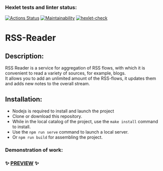 ### Hexlet tests and linter status:
[![Actions Status](https://github.com/AxeRicin/frontend-project-11/workflows/hexlet-check/badge.svg)](https://github.com/AxeRicin/frontend-project-11/actions)
[![Maintainability](https://api.codeclimate.com/v1/badges/88ba8c66dc82e9f4c059/maintainability)](https://codeclimate.com/github/AxeRicin/frontend-project-11/maintainability)
[![hexlet-check](https://github.com/AxeRicin/frontend-project-11/actions/workflows/hexlet-check.yml/badge.svg)](https://github.com/AxeRicin/frontend-project-11/actions/workflows/hexlet-check.yml)

# RSS-Reader

## Description:

RSS Reader is a service for aggregation of RSS flows, with which it is convenient to read a variety of sources, for example, blogs. <br>
It allows you to add an unlimited amount of the RSS-flows, it updates them and adds new notes to the overall stream.

## Installation:
* Nodejs is required to install and launch the project
* Clone or download this repository.
* While in the local catalog of the project, use the `make install` command to install.
* Use the `npm run serve` command to launch a local server.
* Or `npm run build` for assembling the project.

### Demonstration of work:
### :sparkles: [PREVIEW](https://frontend-project-11-two-silk.vercel.app/) :sparkles: